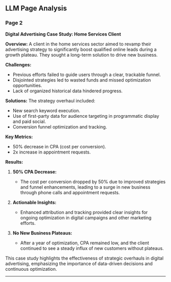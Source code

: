 

## LLM Page Analysis


### Page 2

**Digital Advertising Case Study: Home Services Client**

**Overview:**
A client in the home services sector aimed to revamp their advertising strategy to significantly boost qualified online leads during a growth plateau. They sought a long-term solution to drive new business.

**Challenges:**
- Previous efforts failed to guide users through a clear, trackable funnel.
- Disjointed strategies led to wasted funds and missed optimization opportunities.
- Lack of organized historical data hindered progress.

**Solutions:**
The strategy overhaul included:
- New search keyword execution.
- Use of first-party data for audience targeting in programmatic display and paid social.
- Conversion funnel optimization and tracking.

**Key Metrics:**
- 50% decrease in CPA (cost per conversion).
- 2x increase in appointment requests.

**Results:**
1. **50% CPA Decrease:**
   - The cost per conversion dropped by 50% due to improved strategies and funnel enhancements, leading to a surge in new business through phone calls and appointment requests.

2. **Actionable Insights:**
   - Enhanced attribution and tracking provided clear insights for ongoing optimization in digital campaigns and other marketing efforts.

3. **No New Business Plateaus:**
   - After a year of optimization, CPA remained low, and the client continued to see a steady influx of new customers without plateaus.

This case study highlights the effectiveness of strategic overhauls in digital advertising, emphasizing the importance of data-driven decisions and continuous optimization.

---
